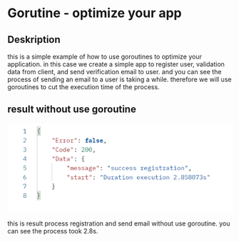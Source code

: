 # Gorutine - optimize your app

## Deskription

this is a simple example of how to use goroutines to optimize your application.
in this case we create a simple app to register user, validation data from client, and send verification email to user. and you can see the process of sending an email to a user is taking a while. therefore we will use goroutines to cut the execution time of the process.

## result without use goroutine

![image](./images/time_range_for_register.png)

this is result process registration and send email without use goroutine. you can see the process took 2.8s.
